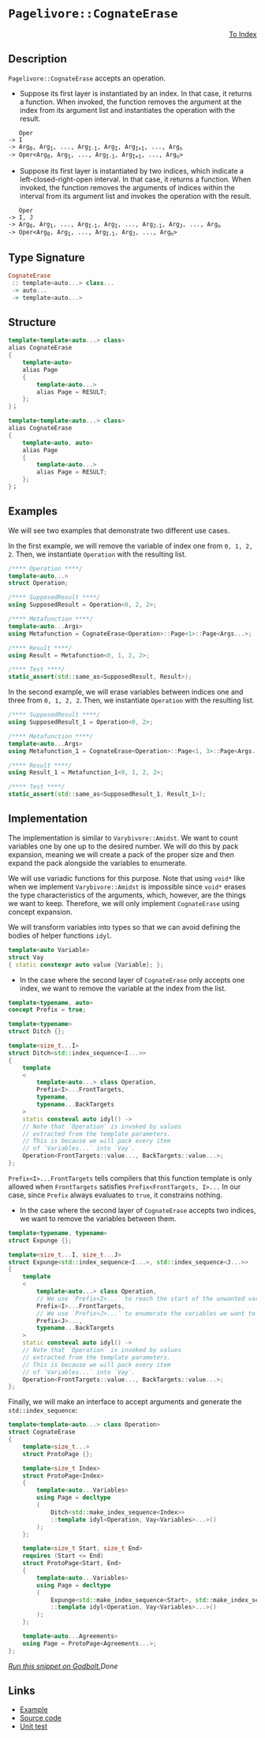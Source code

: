 <!-- Copyright 2024 Feng Mofan
SPDX-License-Identifier: Apache-2.0 -->

# `Pagelivore::CognateErase`

<p style='text-align: right;'><a href="../../../facilities/metafunctions.md#pagelivore-cognate-erase">To Index</a></p>

## Description

`Pagelivore::CognateErase` accepts an operation.

- Suppose its first layer is instantiated by an index.
In that case, it returns a function.
When invoked, the function removes the argument at the index from its argument list and instantiates the operation with the result.

<pre><code>   Oper
-> I
-> Arg<sub>0</sub>, Arg<sub>1</sub>, ..., Arg<sub>I-1</sub>, Arg<sub>I</sub>, Arg<sub>I+1</sub>, ..., Arg<sub>n</sub>
-> Oper&lt;Arg<sub>0</sub>, Arg<sub>1</sub>, ..., Arg<sub>I-1</sub>, Arg<sub>I+1</sub>, ..., Arg<sub>n</sub>&gt;</code></pre>

- Suppose its first layer is instantiated by two indices, which indicate a left-closed-right-open interval.
In that case, it returns a function.
When invoked, the function removes the arguments of indices within the interval from its argument list and invokes the operation with the result.

<pre><code>   Oper
-> I, J
-> Arg<sub>0</sub>, Arg<sub>1</sub>, ..., Arg<sub>I-1</sub>, Arg<sub>I</sub>, ..., Arg<sub>J-1</sub>, Arg<sub>J</sub>, ..., Arg<sub>n</sub>
-> Oper&lt;Arg<sub>0</sub>, Arg<sub>1</sub>, ..., Arg<sub>I-1</sub>, Arg<sub>J</sub>, ..., Arg<sub>n</sub>&gt;</code></pre>

## Type Signature

```Haskell
CognateErase
 :: template<auto...> class...
 -> auto...
 -> template<auto...>
```

## Structure

```C++
template<template<auto...> class>
alias CognateErase
{
    template<auto>
    alias Page
    {
        template<auto...>
        alias Page = RESULT;
    };
}；
```

```C++
template<template<auto...> class>
alias CognateErase
{
    template<auto, auto>
    alias Page
    {
        template<auto...>
        alias Page = RESULT;
    };
}；
```

## Examples

We will see two examples that demonstrate two different use cases.

In the first example, we will remove the variable of index one from `0, 1, 2, 2`.
Then, we instantiate `Operation` with the resulting list.

```C++
/**** Operation ****/
template<auto...>
struct Operation;

/**** SupposedResult ****/
using SupposedResult = Operation<0, 2, 2>;

/**** Metafunction ****/
template<auto...Args>
using Metafunction = CognateErase<Operation>::Page<1>::Page<Args...>;

/**** Result ****/
using Result = Metafunction<0, 1, 2, 2>;

/**** Test ****/
static_assert(std::same_as<SupposedResult, Result>);
```

In the second example, we will erase variables between indices one and three from `0, 1, 2, 2`. Then, we instantiate `Operation` with the resulting list.

```C++
/**** SupposedResult ****/
using SupposedResult_1 = Operation<0, 2>;

/**** Metafunction ****/
template<auto...Args>
using Metafunction_1 = CognateErase<Operation>::Page<1, 3>::Page<Args...>;

/**** Result ****/
using Result_1 = Metafunction_1<0, 1, 2, 2>;

/**** Test ****/
static_assert(std::same_as<SupposedResult_1, Result_1>);
```

## Implementation

The implementation is similar to `Varybivore::Amidst`.
We want to count variables one by one up to the desired number.
We will do this by pack expansion, meaning we will create a pack of the proper size and then expand the pack alongside the variables to enumerate.

We will use variadic functions for this purpose.
Note that using `void*` like when we implement `Varybivore::Amidst` is impossible since `void*` erases the type characteristics of the arguments, which, however, are the things we want to keep.
Therefore, we will only implement `CognateErase` using concept expansion.

We will transform variables into types so that we can avoid defining the bodies of helper functions `idyl`.

```C++
template<auto Variable>
struct Vay
{ static constexpr auto value {Variable}; };
```

- In the case where the second layer of `CognateErase` only accepts one index, we want to remove the variable at the index from the list.

```C++
template<typename, auto>
concept Prefix = true;

template<typename>
struct Ditch {};

template<size_t...I>
struct Ditch<std::index_sequence<I...>>
{
    template
    <
        template<auto...> class Operation,
        Prefix<I>...FrontTargets,
        typename,
        typename...BackTargets
    >
    static consteval auto idyl() -> 
    // Note that `Operation` is invoked by values
    // extracted from the template parameters.
    // This is because we will pack every item
    // of `Variables...` into `Vay`.
    Operation<FrontTargets::value..., BackTargets::value...>;
};
```

`Prefix<I>...FrontTargets` tells compilers that this function template is only allowed when `FrontTargets` satisfies `Prefix<FrontTargets, I>...`
In our case, since `Prefix` always evaluates to `true`, it constrains nothing.

- In the case where the second layer of `CognateErase` accepts two indices, we want to remove the variables between them.

```C++
template<typename, typename>
struct Expunge {};

template<size_t...I, size_t...J>
struct Expunge<std::index_sequence<I...>, std::index_sequence<J...>>
{
    template
    <
        template<auto...> class Operation,
        // We use `Prefix<I>...` to reach the start of the unwanted variables.
        Prefix<I>...FrontTargets,
        // We use `Prefix<J>...` to enumerate the variables we want to erase.
        Prefix<J>...,
        typename...BackTargets
    >
    static consteval auto idyl() ->
    // Note that `Operation` is invoked by values
    // extracted from the template parameters.
    // This is because we will pack every item
    // of `Variables...` into `Vay`.
    Operation<FrontTargets::value..., BackTargets::value...>;
};
```

Finally, we will make an interface to accept arguments and generate the `std::index_sequence`:

```C++
template<template<auto...> class Operation>
struct CognateErase
{
    template<size_t...>
    struct ProtoPage {};

    template<size_t Index>
    struct ProtoPage<Index>
    {
        template<auto...Variables>
        using Page = decltype
        (
            Ditch<std::make_index_sequence<Index>>
            ::template idyl<Operation, Vay<Variables>...>()
        );
    };

    template<size_t Start, size_t End>
    requires (Start <= End)
    struct ProtoPage<Start, End>
    {
        template<auto...Variables>
        using Page = decltype
        (
            Expunge<std::make_index_sequence<Start>, std::make_index_sequence<End-Start>>
            ::template idyl<Operation, Vay<Variables>...>()
        );
    };

    template<auto...Agreements>
    using Page = ProtoPage<Agreements...>;
};
```

[*Run this snippet on Godbolt.*](https://godbolt.org/#z:OYLghAFBqd5QCxAYwPYBMCmBRdBLAF1QCcAaPECAMzwBtMA7AQwFtMQByARg9KtQYEAysib0QXACx8BBAKoBnTAAUAHpwAMvAFYTStJg1DIApACYAQuYukl9ZATwDKjdAGFUtAK4sGIAKwA7KSuADJ4DJgAcj4ARpjEEgDMAJykAA6oCoRODB7evgHBmdmOAuGRMSzxiVyptpj2ZQxCBEzEBPk%2BfkENTbmt7QQV0XEJyWkKbR1dhb1TQyNVNRMAlLaoXsTI7BwA9ABUR8cnp2cHeyYaAIKHxwDUACKY6a6MyHiYCvcnlzd350Bpz%2B1yuoLMSQiyG8WHuJiSbi8jlohAAnvDsGDzJCGNCvLD4W5kFN0FgqBisf8TvcAGpMVE/Y4ggiYFjpAwswlMJGoWntPBMWL0Ck3KbELwOPnom4mQIWe4LRzIe5oBhTTCqdLEe7coj3ABuYi8mDhcrpxAFQswsse8PlNrtlNu1OUxEwNFUjKOzNZ7KYnIRBFRr2YbFIOp5Iuuqp26QI91d7rwnvhj3uBHF1qSVhlVKB%2Bd%2BYIBB3uAEk2fQ2IJ/bkvRciwXG/Xc86Ho9CMgEHWfRX/Vm3EGQ6ws5jRRmJfH2wRO6arIFbdmnSzewG3NkAF6YAD6BAAdPvS1GxROnh2EISSSAQBEsKot0oAI7G3H90v73cUpKj0FysH3f/pr6HLWjcAFwgif5gQBy5%2BquuqoO%2BGIqgYCjfAA8q8xA1gIpCQVBCZuh6hKHl%2B74AGLELIAAq7TAJgBAKLhoH4emwaMMOTHXCxrFDmw74WEwyAANY0cQdEMXh4HfmBip4MqqrqoatARnqeDoKitAQKs9wALRIZJex7PcUSoCy6YIP6cIAGwaBhCTYQwJg2fceDfBE%2BqoEJmDoPcsQMkpxoKAZRkahmgksj5VCUSw5kmjBwH3Ok7TDiyxAKB%2BzH/oZ9xUQgrkud88SiF4Sj3AA7iaZV0MpSXCfcmD6gkDKEKywX3KgVDWRo5qWvQ6X7k5GguYIvKDXS6I2RlXEAXZWHNISFHUbR9EKFeAWYO%2B4YCcJoniatIDrYhX6OjK84naCeZHPc2Cal4RgmoWNzxX2hKDuxYY8e9I5gseko3ekd10bODqLi2z2rhu257ge4aQzu74AFJHuOf23fdF4EOgV43hq96YE%2B7yvkd2Cw5j2MMLeeMEy%2BhII8TUayjm03/uDIHM%2BBbiSWBrNcjyxPIUwqH3LNDmcdx2UAOomiVJqDYmREIiR2CIc5epuoJXYEAgJoLB07WdVr0sMGVhgRQa/KCn1U3cfLybERi5GUYIu0rWLLGS9LpVy4RdsIkjpEDarvKMD49lmYb5sWpbXzlZVpvpsHWFKNbLG26otMO/ubv4W9oYbfu20ictEmZVJkmyfJAiKWIKm8mpGlabpUZgdlJnhxZ8aDSL83Ofl7med5vn%2BUaXxtaFWEOIPUWoDFEes4lyVsKl6VtblfeFZgxWlRV5XVQvdUNU1LnLm1HVdT10f9R%2Bvcjef9KDSn/7d7kC1OwQLsMWtI%2Bbfchcf/th0BrHVBj%2BBcTMGwPA8MAZgLJsBJwekyMEPNAxARegieC/NoSC3QphByyNxSSigTAnA8CsS/lLsgtceBNzwyAdJACv14yulMqgZQTAgaMxBuAihqCIbUKhmWCmGpm4MJRkwyiRA2F0WIkI9Ox1S6cNLtzXh/YMH7gvlaIK8j2ZgRKhEYACZ2GyySGmLA0I3pcwAhASx%2BEpydgxljEALAmBeS3DjO8j5nw7BkbeT89DuL/ivPPeutBCTPxwlKQkGi%2BqZw/F%2BLSNj7irHOmBLhTplErn7HDeMgwOiw34Tua6FMRH/jdE%2BPAbpvgQFyZ3CCJiinoGSaXRhBEWFSP7DU8M2BinaNSeQnR0EVG8yIO%2BaJo9eksT0UYQxHD6lmNoBYpRVjElgX%2BoDLJZMnEuO3O4qmXiOnTAIBiUmjjnGuN2Z4wmhJunoB0jUvxKyAJBJUS5dSoSEThIYOGcaUSLaaNiRiBJSz/zJJAX0sB6TBmZOGQhfc1xgBulZIwCSEz/xTIMe08CaZmGSKMYSeFiKqwMXpiAtJLZixNjOCCYs9wyIVKmNdVQrB2QIO9BAyl5wQRYghFCGExiiQCFjCi787KSyfO7EgoZ6C%2BZ0J%2BmI4WuD5qksuiWIQXh0glG8gAJS%2BF4BZEqbjovuGqjVWRtW6v1amBVYcX4Ig0OGMwDrPzcNbFdAAsvRJgVA7oOFrI9a4lC1G7muGJLR34jUeraN63EzQsX3CIX2OBgt%2ByfIxFedphIuBppABmhEIbgBX2dU6GlOqFB6vjP6o1pby1xsjV6n1Sq3D2vuFwB1TrgEuppVRL4FbEFjhrMgLc2CEgEAgJeEAChhxDq0W4E1mr0DVoWeGRdRyvygs7RyoE1LqRCE3gIHyN1mX0ANa6zdwJi07vVfOldJ6jVzrNQui1BAtxcDjamu17bMTKtPfcOt0bfUCBPYGmVwbQ1RgjZ6/9zQX1xoTbA0hHzFW2uwOmvFCJW33CSNm3Nbh82Fo7Reh4N7K3ZGmSumDVq/0NtyC%2BwkzaMOOvuGYIt5LqTdoZf6iu06lAdDHZsydbBp2EnvUoR9ZaFkvuXU%2B2ja67QcHWLQTg/heB%2BA4FoUgqBOCc0sNYBUmxtiywhDwUgBBNDyfWEJAIkhdwaAABxmDMCkFIXB/B2ds1wQIgRpCKY4JIXgLAJAaHtap9TmmOC8FWva0zan5OkDgLAGAiAQCbAIADAg5BKBoDZHQBIURhycFULZqyOkrKSHuMAZAyopC7jMLwbyhASBqT0PwQQIgxDsCkDIQQigVDqBi6QXQraypYXSJwHgCmlMqbMxpzgaEkRpf1vcQrxXSvlcqy26zZh7gQA8Nl%2Bg2psRcFWLwaLWh1gQCQFl9IOWyAUAgFdm7IBgBSEdTQBZCRVoQFiNN2IER2iojG7wX7zBiCojQrEbQm9ovGay0StCDBaAA/61gWIXhgBuDELQVa3BeBYGcUYcQyOKlQ7wI1bH6mNSbyRLsYzEQWQ%2BfUyiWIWFQceCwNNjMeAAs49II1YgsQzXPHx8AFERgzPrCoAYAtNJPhlTsqp4zLXhCiHEJ1pXPW1DTcG/oQwxhrDWH0HgWIq1IDrFQHGXI2OdIklTKYHTlgzChb5xaLAJutJ9BJ84CArhZh%2BFbWECIoxqjjFbSUHIAhfd6DD80JYYxage4Ay0Q5kfW12E90nxYgflgh9sMnzw3Q9C62GFnuPEh1gKH0zsMv%2BhJukBC7wMLS2islbKxVqrm3tu4Aawdozx2TPi/WNrJgWBEju8s5IJIu4UhJC8xoSQZhJA2Q0P4KyaQfN%2BdIAFpIXBdxWS4FZWzKR3NWX8JIFz0%2BrJ1%2Bm2FiLIAovi7i4li7yX5tIgy/dme139t5bYJwdoLB9RAgdImABZpkuAUhdwd8Kd8AiAXdmtZA2tVdpB1clBNd%2BtdBHVhsmBRsccJsOBlMr9%2Bsws5tUskRFtlsW9QCDFwDICbNttdsv8Eg4QIQzA%2B9TtYtn8Ht9t38uDxgsEjBwCuB7U3tl5KBvt%2Btgd/tAdSBJDQdwdIcHBpDYdkV4dEdpsUc0cMdaAsdpC8dddCd1N8A3RfUydptKdkBqdpC6dGhpsmcWdUQ2ddh1NOdudjM%2BcBclAhd9D9EH9Jd2EFAZdMA5cQxpCldECOtkDZANc%2Bt1MMCdcxc7crBLBDdjd4AzcLcq5OBrdMZbd9cHcncEgXcvg0iE9mgXAKYU8QgKZY9g949o9chKj6jygS9ajC9Gh08alKi09E8akaiVhU888Cg/dc9M9KhS8jsNgtgq8JifMCD68ZsOAm8Vsyt%2BDqCICoDO8YCSBmDt82CB9SAh8R9KA8CN8t8IC59Ah/AUhPMkh59F8z9CDQtOBb978Ytzsn8kAUs0seDP8bsf9dh/9VsWAFB9RlR9QaDgIpg6sti4DW0wiVcIiut5BUCYidAQAkhSAsCcDxsa98CpsiDZtX94wz5VAgSQSwSIS%2BwGUdtfj9sdikg9i3i4tLtaSEgfi9txhQSNUtxwSUgtxITn1STkC6BRCvsfs/tQdpDZCwcIcoclCZ44cEckdDDMBUd0dMdsdjM9CCcnDcdicTDij%2BtzDLCedrCGdeA7D/tHCOcLRXDeB3DBdWRvCxcmS/DpdZd5dQiECESJBIjusUStd0T4i9d7cbAmc3d0jmhsc9hLxEjrBHcG9nc1JijTdSjchyj3B89Ch/dqiWj%2BiMgshw88gszhimiGA%2Bic9ujmhOiSy2j%2BgBBei8zKzBiC8BjRig9%2Bjy9K8Os8C5jr9OAlsyTQSDRKSWRqSu9YCdijsTt9jDjxh3d19/MQBHNdwkgkh/BXMz8gs1zAgD9HiG9njbA79%2B83iLMQBJB/Ap8PNAggtbNJBnMuB7MzBL8fMkh8SnjwsTyzs8Dat9yFiZzTzecPt0zJAgA)$Done$

## Links

- [Example](../../../code/facilities/metafunctions/pagelivore/cognate_erase/implementation.hpp)
- [Source code](../../../../conceptrodon/descend/pagelivore/cognate_erase.hpp)
- [Unit test](../../../../tests/unit/metafunctions/pagelivore/cognate_erase.test.hpp)
